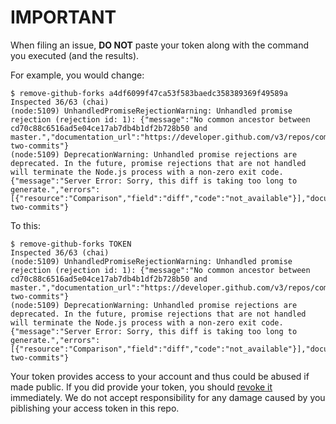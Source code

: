 # IMPORTANT

When filing an issue, **DO NOT** paste your token along with the command you executed (and the results).

For example, you would change:

```
$ remove-github-forks a4df6099f47ca53f583baedc358389369f49589a
Inspected 36/63 (chai)
(node:5109) UnhandledPromiseRejectionWarning: Unhandled promise rejection (rejection id: 1): {"message":"No common ancestor between cd70c88c6516ad5e04ce17ab7db4b1df2b728b50 and master.","documentation_url":"https://developer.github.com/v3/repos/commits/#compare-two-commits"}
(node:5109) DeprecationWarning: Unhandled promise rejections are deprecated. In the future, promise rejections that are not handled will terminate the Node.js process with a non-zero exit code.
{"message":"Server Error: Sorry, this diff is taking too long to generate.","errors":[{"resource":"Comparison","field":"diff","code":"not_available"}],"documentation_url":"https://developer.github.com/v3/repos/commits/#compare-two-commits"}
```

To this:

```
$ remove-github-forks TOKEN
Inspected 36/63 (chai)
(node:5109) UnhandledPromiseRejectionWarning: Unhandled promise rejection (rejection id: 1): {"message":"No common ancestor between cd70c88c6516ad5e04ce17ab7db4b1df2b728b50 and master.","documentation_url":"https://developer.github.com/v3/repos/commits/#compare-two-commits"}
(node:5109) DeprecationWarning: Unhandled promise rejections are deprecated. In the future, promise rejections that are not handled will terminate the Node.js process with a non-zero exit code.
{"message":"Server Error: Sorry, this diff is taking too long to generate.","errors":[{"resource":"Comparison","field":"diff","code":"not_available"}],"documentation_url":"https://developer.github.com/v3/repos/commits/#compare-two-commits"}
```

Your token provides access to your account and thus could be abused if made public. If you did provide your token, you should [revoke it](https://github.com/settings/tokens) immediately. We do not accept responsibility for any damage caused by you piblishing your access token in this repo.
